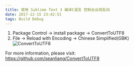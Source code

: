 ```yaml
---
title: 使用 Sublime Text 3 编译C语言 控制台出现乱码
date: 2017-12-15 23:42:51
tags: Build Debug
---
```


1. Package Control -> install package -> ConvertToUTF8
1. File -> Reload with Encoding -> Chinese Simplified(GBK)  
![ConvertToUTF8](/images/20171216000158.png)  

For more information, please visit: https://github.com/seanliang/ConvertToUTF8
